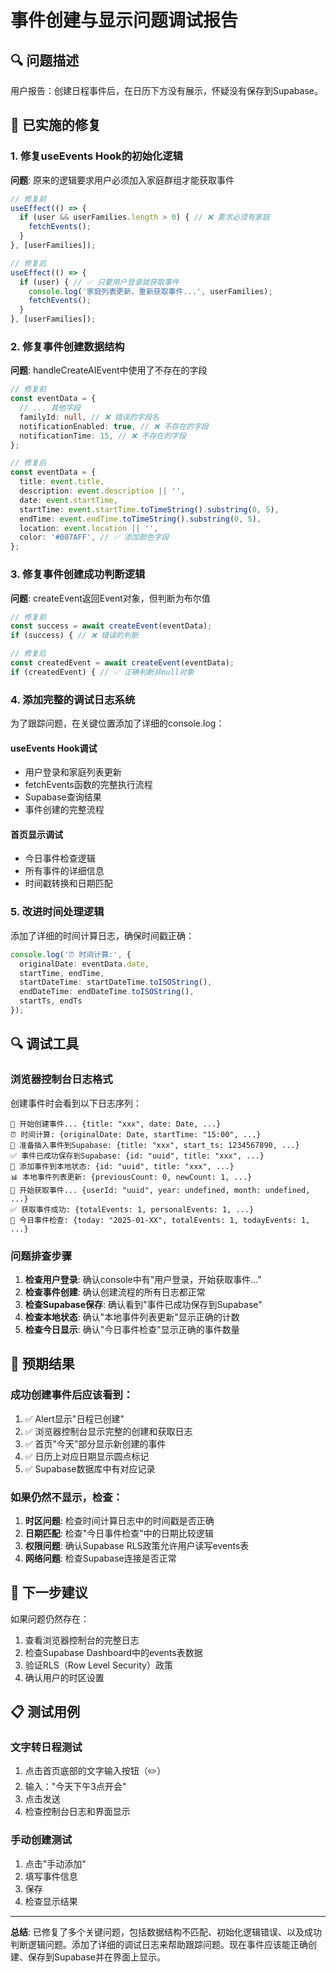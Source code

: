 # 事件创建与显示问题调试报告

## 🔍 问题描述
用户报告：创建日程事件后，在日历下方没有展示，怀疑没有保存到Supabase。

## 🔧 已实施的修复

### 1. 修复useEvents Hook的初始化逻辑
**问题**: 原来的逻辑要求用户必须加入家庭群组才能获取事件
```typescript
// 修复前
useEffect(() => {
  if (user && userFamilies.length > 0) { // ❌ 要求必须有家庭
    fetchEvents();
  }
}, [userFamilies]);

// 修复后
useEffect(() => {
  if (user) { // ✅ 只要用户登录就获取事件
    console.log('家庭列表更新，重新获取事件...', userFamilies);
    fetchEvents();
  }
}, [userFamilies]);
```

### 2. 修复事件创建数据结构
**问题**: handleCreateAIEvent中使用了不存在的字段
```typescript
// 修复前
const eventData = {
  // ... 其他字段
  familyId: null, // ❌ 错误的字段名
  notificationEnabled: true, // ❌ 不存在的字段
  notificationTime: 15, // ❌ 不存在的字段
};

// 修复后
const eventData = {
  title: event.title,
  description: event.description || '',
  date: event.startTime,
  startTime: event.startTime.toTimeString().substring(0, 5),
  endTime: event.endTime.toTimeString().substring(0, 5),
  location: event.location || '',
  color: '#007AFF', // ✅ 添加颜色字段
};
```

### 3. 修复事件创建成功判断逻辑
**问题**: createEvent返回Event对象，但判断为布尔值
```typescript
// 修复前
const success = await createEvent(eventData);
if (success) { // ❌ 错误的判断

// 修复后
const createdEvent = await createEvent(eventData);
if (createdEvent) { // ✅ 正确判断非null对象
```

### 4. 添加完整的调试日志系统
为了跟踪问题，在关键位置添加了详细的console.log：

#### useEvents Hook调试
- 用户登录和家庭列表更新
- fetchEvents函数的完整执行流程
- Supabase查询结果
- 事件创建的完整流程

#### 首页显示调试
- 今日事件检查逻辑
- 所有事件的详细信息
- 时间戳转换和日期匹配

### 5. 改进时间处理逻辑
添加了详细的时间计算日志，确保时间戳正确：
```typescript
console.log('⏰ 时间计算:', { 
  originalDate: eventData.date,
  startTime, endTime,
  startDateTime: startDateTime.toISOString(),
  endDateTime: endDateTime.toISOString(),
  startTs, endTs
});
```

## 🔍 调试工具

### 浏览器控制台日志格式
创建事件时会看到以下日志序列：
```
📝 开始创建事件... {title: "xxx", date: Date, ...}
⏰ 时间计算: {originalDate: Date, startTime: "15:00", ...}
💾 准备插入事件到Supabase: {title: "xxx", start_ts: 1234567890, ...}
✅ 事件已成功保存到Supabase: {id: "uuid", title: "xxx", ...}
🔄 添加事件到本地状态: {id: "uuid", title: "xxx", ...}
📊 本地事件列表更新: {previousCount: 0, newCount: 1, ...}
🔄 开始获取事件... {userId: "uuid", year: undefined, month: undefined, ...}
✅ 获取事件成功: {totalEvents: 1, personalEvents: 1, ...}
📅 今日事件检查: {today: "2025-01-XX", totalEvents: 1, todayEvents: 1, ...}
```

### 问题排查步骤
1. **检查用户登录**: 确认console中有"用户登录，开始获取事件..."
2. **检查事件创建**: 确认创建流程的所有日志都正常
3. **检查Supabase保存**: 确认看到"事件已成功保存到Supabase"
4. **检查本地状态**: 确认"本地事件列表更新"显示正确的计数
5. **检查今日显示**: 确认"今日事件检查"显示正确的事件数量

## 🎯 预期结果

### 成功创建事件后应该看到：
1. ✅ Alert显示"日程已创建"
2. ✅ 浏览器控制台显示完整的创建和获取日志
3. ✅ 首页"今天"部分显示新创建的事件
4. ✅ 日历上对应日期显示圆点标记
5. ✅ Supabase数据库中有对应记录

### 如果仍然不显示，检查：
1. **时区问题**: 检查时间计算日志中的时间戳是否正确
2. **日期匹配**: 检查"今日事件检查"中的日期比较逻辑
3. **权限问题**: 确认Supabase RLS政策允许用户读写events表
4. **网络问题**: 检查Supabase连接是否正常

## 🔧 下一步建议

如果问题仍然存在：
1. 查看浏览器控制台的完整日志
2. 检查Supabase Dashboard中的events表数据
3. 验证RLS（Row Level Security）政策
4. 确认用户的时区设置

## 📋 测试用例

### 文字转日程测试
1. 点击首页底部的文字输入按钮（✏️）
2. 输入："今天下午3点开会"
3. 点击发送
4. 检查控制台日志和界面显示

### 手动创建测试
1. 点击"手动添加"
2. 填写事件信息
3. 保存
4. 检查显示结果

---

**总结**: 已修复了多个关键问题，包括数据结构不匹配、初始化逻辑错误、以及成功判断逻辑问题。添加了详细的调试日志来帮助跟踪问题。现在事件应该能正确创建、保存到Supabase并在界面上显示。